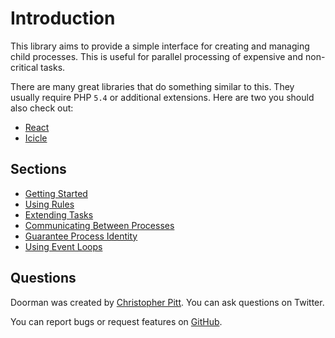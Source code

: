 # Introduction

This library aims to provide a simple interface for creating and managing child processes. This is useful for parallel processing of expensive and non-critical tasks.

There are many great libraries that do something similar to this. They usually require PHP `5.4` or additional extensions. Here are two you should also check out:

- [React](https://github.com/reactphp/child-process)
- [Icicle](https://github.com/icicleio/concurrent)

## Sections

- [Getting Started](getting-started.md)
- [Using Rules](using-rules.md)
- [Extending Tasks](extending-tasks.md)
- [Communicating Between Processes](communicating-between-processes.md)
- [Guarantee Process Identity](guarantee-process-identity.md)
- [Using Event Loops](using-event-loops.md)

## Questions

Doorman was created by [Christopher Pitt](https://twitter.com/assertchris). You can ask questions on Twitter.

You can report bugs or request features on [GitHub](https://github.com/asyncphp/doorman/issues).
